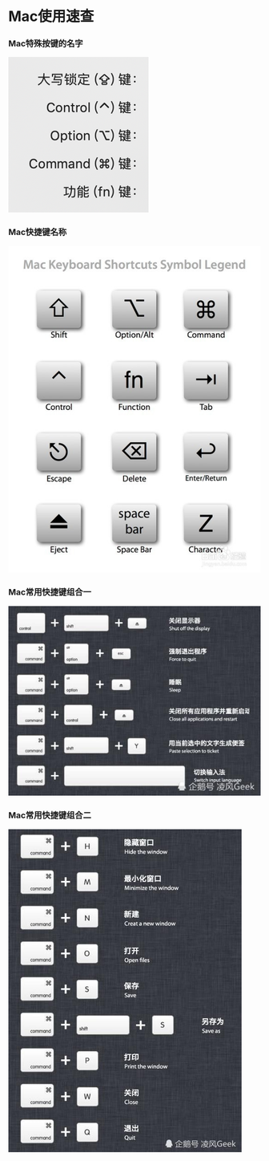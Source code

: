 # Mac使用速查

### Mac特殊按键的名字

![](mac_speical_key.png)

### Mac快捷键名称

![](mac_keyboard_shortcut_0.jpg)

### Mac常用快捷键组合一

![](mac_keyboard_shortcut_1.jpg)

### Mac常用快捷键组合二

![](mac_keyboard_shortcut_2.jpg)
